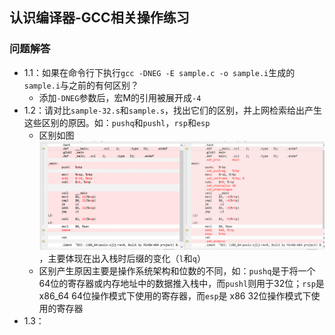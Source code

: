## 认识编译器-GCC相关操作练习

### 问题解答

- 1.1：如果在命令⾏下执⾏`gcc -DNEG -E sample.c -o sample.i`⽣成的`sample.i`与之前的有何区别？
  - 添加`-DNEG`参数后，宏M的引用被展开成`-4`
- 1.2：请对⽐`sample-32.s`和`sample.s`，找出它们的区别，并上⽹检索给出产⽣这些区别的原因。如：`pushq`和`pushl`，`rsp`和`esp`
  - 区别如图![different_32_64](./img/different_32_64.png)，主要体现在出入栈时后缀的变化（`l`和`q`）
  - 区别产生原因主要是操作系统架构和位数的不同，如：`pushq`是于将一个64位的寄存器或内存地址中的数据推入栈中，而`pushl`则用于32位；`rsp`是 x86_64 64位操作模式下使用的寄存器，而`esp`是 x86 32位操作模式下使用的寄存器
- 1.3：